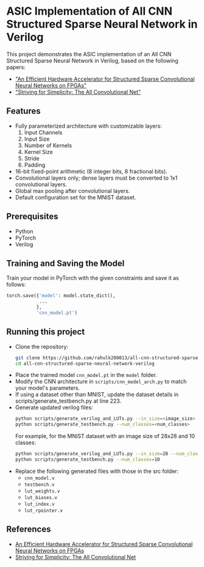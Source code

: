 # ASIC Implementation of All CNN Structured Sparse Neural Network in Verilog

This project demonstrates the ASIC implementation of an All CNN Structured Sparse Neural Network in Verilog, based on the following papers:
- ["An Efficient Hardware Accelerator for Structured Sparse Convolutional Neural Networks on FPGAs"](https://arxiv.org/abs/2001.01955)
- ["Striving for Simplicity: The All Convolutional Net"](https://arxiv.org/abs/1412.6806)

## Features
- Fully parameterized architecture with customizable layers:
  1. Input Channels
  2. Input Size
  3. Number of Kernels
  4. Kernel Size
  5. Stride
  6. Padding
- 16-bit fixed-point arithmetic (8 integer bits, 8 fractional bits).
- Convolutional layers only; dense layers must be converted to 1x1 convolutional layers.
- Global max pooling after convolutional layers.
- Default configuration set for the MNIST dataset.

## Prerequisites
- Python
- PyTorch
- Verilog

## Training and Saving the Model
Train your model in PyTorch with the given constraints and save it as follows:
```python
torch.save({'model': model.state_dict(),
            ...
           },
           'cnn_model.pt')
```

## Running this project
- Clone the repository:
  ``` bash
  git clone https://github.com/rahulk200013/all-cnn-structured-sparse-neural-network-verilog.git
  cd all-cnn-structured-sparse-neural-network-verilog
  ```
- Place the trained model `cnn_model.pt` in the `model` folder.
- Modify the CNN architecture in `scripts/cnn_model_arch.py` to match your model's parameters.
- If using a dataset other than MNIST, update the dataset details in scripts/generate_testbench.py at line 223.
- Generate updated verilog files:
  ``` sh
  python scripts/generate_verilog_and_LUTs.py --in_size=<image_size> --num_classes=<num_classes>
  python scripts/generate_testbench.py --num_classes=<num_classes>
  ```
  For example, for the MNIST dataset with an image size of 28x28 and 10 classes:
  ``` sh
  python scripts/generate_verilog_and_LUTs.py --in_size=28 --num_classes=10
  python scripts/generate_testbench.py --num_classes=10
  ```
- Replace the following generated files with those in the src folder:
  - `cnn_model.v`
  - `testbench.v`
  - `lut_weights.v`
  - `lut_biases.v`
  - `lut_index.v`
  - `lut_rpointer.v`
 
## References
- [An Efficient Hardware Accelerator for Structured Sparse Convolutional Neural Networks on FPGAs](https://arxiv.org/abs/2001.01955)
- [Striving for Simplicity: The All Convolutional Net](https://arxiv.org/abs/1412.6806)




